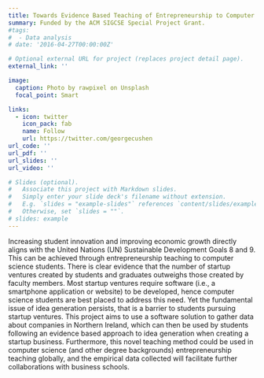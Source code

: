 ```yaml
---
title: Towards Evidence Based Teaching of Entrepreneurship to Computer Science Students.
summary: Funded by the ACM SIGCSE Special Project Grant.
#tags:
#  - Data analysis
# date: '2016-04-27T00:00:00Z'

# Optional external URL for project (replaces project detail page).
external_link: ''

image:
  caption: Photo by rawpixel on Unsplash
  focal_point: Smart

links:
  - icon: twitter
    icon_pack: fab
    name: Follow
    url: https://twitter.com/georgecushen
url_code: ''
url_pdf: ''
url_slides: ''
url_video: ''

# Slides (optional).
#   Associate this project with Markdown slides.
#   Simply enter your slide deck's filename without extension.
#   E.g. `slides = "example-slides"` references `content/slides/example-slides.md`.
#   Otherwise, set `slides = ""`.
# slides: example
---
```


Increasing student innovation and improving economic growth directly aligns with the United Nations (UN) Sustainable Development Goals 8 and 9. This can be achieved through entrepreneurship teaching to computer science students. There is clear evidence that the number of startup ventures created by students and graduates outweighs those created by faculty members. Most startup ventures require software (i.e., a smartphone application or website) to be developed, hence computer science students are best placed to address this need. Yet the fundamental issue of idea generation persists, that is a barrier to students pursuing startup ventures. This project aims to use a software solution to gather data about companies in Northern Ireland, which can then be used by students following an evidence based approach to idea generation when creating a startup business. Furthermore, this novel teaching method could be used in computer science (and other degree backgrounds) entrepreneurship teaching globally, and the empirical data collected will facilitate further collaborations with business schools.
